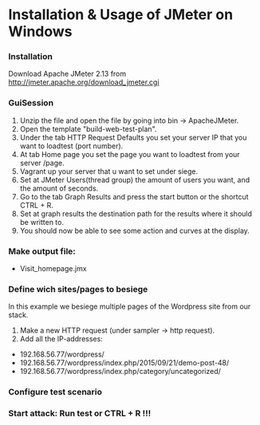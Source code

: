 # Installation & Usage of JMeter on Windows

### Installation
Download Apache JMeter 2.13 from http://jmeter.apache.org/download_jmeter.cgi 

### GuiSession
1. Unzip the file and open the file by going into bin -> ApacheJMeter.
2. Open the template "build-web-test-plan".
3. Under the tab HTTP Request Defaults you set your server IP that you want to loadtest (port number).
4. At tab Home page you set the page you want to loadtest from your server <ip>/page.
5. Vagrant up your server that u want to set under siege.
6. Set at JMeter Users(thread group) the amount of users you want, and the amount of seconds.
7. Go to the tab Graph Results and press the start button or the shortcut CTRL + R.
8. Set at graph results the destination path for the results where it should be written to.
9. You should now be able to see some action and curves at the display.

### Make output file:

 - Visit_homepage.jmx
 
### Define wich sites/pages to besiege
In this example we besiege multiple pages of the Wordpress site from our stack.

1. Make a new HTTP request (under sampler -> http request).
2. Add all the IP-addresses:

- 192.168.56.77/wordpress/
- 192.168.56.77/wordpress/index.php/2015/09/21/demo-post-48/
- 192.168.56.77/wordpress/index.php/category/uncategorized/

### Configure test scenario 

### Start attack: Run test or CTRL + R !!!